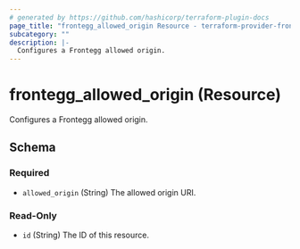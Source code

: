 ```yaml
---
# generated by https://github.com/hashicorp/terraform-plugin-docs
page_title: "frontegg_allowed_origin Resource - terraform-provider-frontegg"
subcategory: ""
description: |-
  Configures a Frontegg allowed origin.
---
```


# frontegg_allowed_origin (Resource)

Configures a Frontegg allowed origin.



<!-- schema generated by tfplugindocs -->
## Schema

### Required

- `allowed_origin` (String) The allowed origin URI.

### Read-Only

- `id` (String) The ID of this resource.
